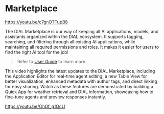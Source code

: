 # Marketplace

https://youtu.be/c7gnOTTupB8

The DIAL Marketplace is our way of keeping all AI applications, models, and assistants organized within the DIAL ecosystem. It supports tagging, searching, and filtering through all existing AI applications, while maintaining all required permissions and roles. It makes it easier for users to find the right AI tool for the job!

> Refer to [User Guide](/docs/tutorials/0.user-guide.md#marketplace) to learn more.

This video highlights the latest updates to the DIAL Marketplace, including the Application Editor for real-time agent editing, a new Table View for better visualization, enhanced metadata with author tags, and direct linking for easy sharing. Watch as these features are demonstrated by building a Quick App for weather retrieval and DIAL information, showcasing how to fine-tune agents and preview responses instantly.

https://youtu.be/OhOf_g1QcLI
